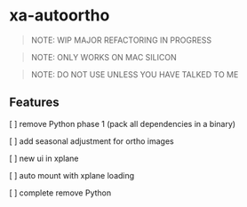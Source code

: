 # xa-autoortho


>NOTE: WIP MAJOR REFACTORING IN PROGRESS

>NOTE: ONLY WORKS ON MAC SILICON

>NOTE: DO NOT USE UNLESS YOU HAVE TALKED TO ME

## Features

[ ] remove Python phase 1 (pack all dependencies in a binary)

[ ] add seasonal adjustment for ortho images

[ ] new ui in xplane

[ ] auto mount with xplane loading

[ ] complete remove Python
